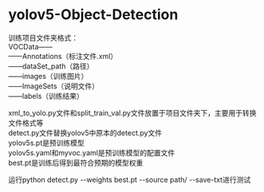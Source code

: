 # yolov5-Object-Detection
训练项目文件夹格式：<br>
VOCData——<br>
        ——Annotations（标注文件.xml）<br>
        ——dataSet_path（路径）<br>
        ——images（训练图片）<br>
        ——ImageSets（说明文件）<br>
        ——labels（训练结果）<br>

xml_to_yolo.py文件和split_train_val.py文件放置于项目文件夹下，主要用于转换文件格式等<br>
detect.py文件替换yolov5中原本的detect.py文件<br>
yolov5s.pt是预训练模型<br>
yolov5s.yaml和myvoc.yaml是预训练模型的配置文件<br>
best.pt是训练后得到最符合预期的模型权重<br>

运行python detect.py  --weights best.pt --source path/ --save-txt进行测试
